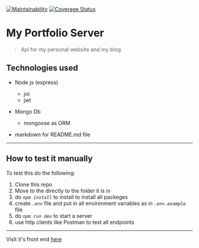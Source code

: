 [![Maintainability](https://api.codeclimate.com/v1/badges/275d7597be91e8b41f12/maintainability)](https://codeclimate.com/github/Sam-Striker/my-portfolio-server/maintainability)
[![Coverage Status](https://coveralls.io/repos/github/Sam-Striker/my-portfolio-server/badge.svg)](https://coveralls.io/github/Sam-Striker/my-portfolio-server)
# My Portfolio Server

> Api for my personal website and my blog

## Technologies used

- Node js (express)
  - joi 
  - jwt
- Mongo Db

  - mongoose as ORM

- markdown for README.md file

---

## How to test it manually

To test this do the following:

1. Clone this repo
1. Move to the directly to the folder it is in
1. do _`npm install`_ to install to install all packeges
1. create _`.env`_ file and put in all environment variables as in _`.env.example`_ file
1. do _`npm run dev`_ to start a server
1. use http clients like Postman to test all endpoints

---

Visit it's front end [here](http://samuel-mupagasi.netlify.app)
